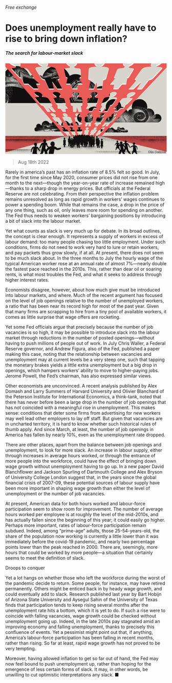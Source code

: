 ###### Free exchange

# Does unemployment really have to rise to bring down inflation? 

##### The search for labour-market slack 

![image](images/20220820_FND000.jpg) 

> Aug 18th 2022 

Rarely in america’s past has an inflation rate of 8.5% felt so good. In July, for the first time since May 2020, consumer prices did not rise from one month to the next—though the year-on-year rate of increase remained high—thanks to a sharp drop in energy prices. But officials at the Federal Reserve are not celebrating. From their perspective the inflation problem remains unresolved as long as rapid growth in workers’ wages continues to power a spending boom. While that remains the case, a drop in the price of any one thing, such as oil, only leaves more room for spending on another. The Fed thus needs to weaken workers’ bargaining positions by introducing a bit of slack into the labour market. 

Yet what counts as slack is very much up for debate. In its broad outlines, the concept is clear enough. It represents a supply of workers in excess of labour demand: too many people chasing too little employment. Under such conditions, firms do not need to work very hard to lure or retain workers, and pay packets thus grow slowly, if at all. At present, there does not seem to be much slack about. In the three months to July the hourly wage of the typical American worker rose at an annual rate of almost 7%—nearly double the fastest pace reached in the 2010s. This, rather than dear oil or soaring rents, is what most troubles the Fed, and what it seeks to address through higher interest rates.

Economists disagree, however, about how much give must be introduced into labour markets, and where. Much of the recent argument has focused on the level of job openings relative to the number of unemployed workers, a ratio that has been near its record high for most of the past year. Given that many firms are scrapping to hire from a tiny pool of available workers, it comes as little surprise that wage offers are rocketing. 

Yet some Fed officials argue that precisely because the number of job vacancies is so high, it may be possible to introduce slack into the labour market through reductions in the number of posted openings—without having to push millions of people out of work. In July Chris Waller, a Federal Reserve governor, and Andrew Figura, also of the Fed, published a paper making this case, noting that the relationship between vacancies and unemployment may at current levels be a very steep one, such that tapping the monetary brakes yields a little extra unemployment but a big drop in openings, which hampers workers’ ability to move to higher-paying jobs. Jerome Powell, the Fed’s chairman, has also expressed similar views.

Other economists are unconvinced. A recent analysis published by Alex Domash and Larry Summers of Harvard University and Olivier Blanchard of the Peterson Institute for International Economics, a think-tank, noted that there has never before been a large drop in the number of job openings that has not coincided with a meaningful rise in unemployment. This makes sense: conditions that deter some firms from advertising for new workers may well lead other employers to lay off staff. But given that vacancies are in uncharted territory, it is hard to know whether such historical rules of thumb apply. And since March, at least, the number of job openings in America has fallen by nearly 10%, even as the unemployment rate dropped.

There are other places, apart from the balance between job openings and unemployment, to look for more slack. An increase in labour supply, either through increases in average hours worked, or through the entrance of more people into the workforce, could have the effect of bringing down wage growth without unemployment having to go up. In a new paper David Blanchflower and Jackson Spurling of Dartmouth College and Alex Bryson of University College London suggest that, in the years since the global financial crisis of 2007-09, these potential sources of labour supply have been more important in shaping wage growth than either the level of unemployment or the number of job vacancies. 

At present, American data for both hours worked and labour-force participation seem to show room for improvement. The number of average hours worked per employee is at roughly the level of the mid-2010s, and has actually fallen since the beginning of this year; it could easily go higher. Perhaps more important, rates of labour-force participation remain subdued. Indeed, among “prime-age” adults, those 25-54-years-old, the share of the population now working is currently a little lower than it was immediately before the covid-19 pandemic, and nearly two percentage points lower than the peak reached in 2000. There are, seemingly, more hours that could be worked by more people—a situation that certainly seems to meet the definition of slack.

Droops to conquer

Yet a lot hangs on whether those who left the workforce during the worst of the pandemic decide to return. Some people, for instance, may have retired permanently. Others might be enticed back in by heady wage growth, and could eventually add to slack. Research published last year by Bart Hobijn of Arizona State University and Aysegul Sahin of the University of Texas finds that participation tends to keep rising several months after the unemployment rate hits a bottom, which it is yet to do. If such a rise were to coincide with falling vacancies, wage growth could be checked without unemployment going up. Indeed, in the late 2010s pay stagnated amid an improving economy and falling unemployment, thanks to precisely this confluence of events. Yet a pessimist might point out that, if anything, America’s labour-force participation has been falling in recent months, rather than rising. So far at least, rapid wage growth has not proved to be very tempting. 

Moreover, having allowed inflation to get so far out of hand, the Fed may now feel bound to push unemployment up, rather than hoping for the emergence of less certain forms of slack. It may, in other words, be unwilling to cut optimistic interpretations any slack. ■






